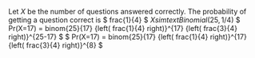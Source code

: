 Let $X$ be the number of questions answered correctly.
The probability of getting a question correct is $ frac{1}{4} $
$X sim text{Binomial}(25, 1/4)$
$ Pr(X=17) = binom{25}{17} {left( frac{1}{4} right)}^{17} {left( frac{3}{4} right)}^{25-17} $
$ Pr(X=17) = binom{25}{17} {left( frac{1}{4} right)}^{17} {left( frac{3}{4} right)}^{8} $
